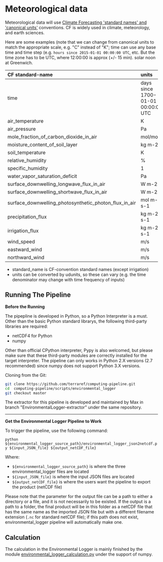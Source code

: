 # Meteorological data

Meteorological data will use [Climate Forecasting 'standard names' and 'canonical units'](http://cfconventions.org/Data/cf-standard-names/29/build/cf-standard-name-table.html) conventions. CF is widely used in climate, meteorology, and earth sciences.

Here are some examples (note that we can change from canonical units to match the appropriate scale, e.g. "C" instead of "K"; time can use any base time and time step (e.g. `hours since 2015-01-01 00:00:00 UTC`, etc.  But the time zone has to be UTC, where 12:00:00 is approx (+/- 15 min). solar noon at Greenwich.

| CF standard-name                         | units                              |
| :--------------------------------------- | :--------------------------------- |
| time                                     | days since 1700-01-01 00:00:00 UTC |
| air_temperature                          | K                                  |
| air_pressure                             | Pa                                 |
| mole_fraction_of_carbon_dioxide_in_air   | mol/mol                            |
| moisture_content_of_soil_layer           | kg m-2                             |
| soil_temperature                         | K                                  |
| relative_humidity                        | %                                  |
| specific_humidity                        | 1                                  |
| water_vapor_saturation_deficit           | Pa                                 |
| surface_downwelling_longwave_flux_in_air | W m-2                              |
| surface_downwelling_shortwave_flux_in_air | W m-2                              |
| surface_downwelling_photosynthetic_photon_flux_in_air | mol m-2 s-1                        |
| precipitation_flux                       | kg m-2 s-1                         |
| irrigation_flux                          | kg m-2 s-1                         |
| wind_speed                               | m/s                                |
| eastward_wind                            | m/s                                |
| northward_wind                           | m/s                                |

- standard_name is CF-convention standard names (except irrigation)
- units can be converted by udunits, so these can vary (e.g. the time denominator may change with time frequency of inputs)

## Running The Pipeline

**Before the Running**

The pipepline is developed in Python, so a Python Interpreter is a must. Other than the basic Python standard librarys, the following third-party libraries are required:

- netCDF4 for Python
- numpy

Other than official CPython interpreter, Pypy is also welcomed, but please make sure that these third-party modules are correctly installed for the target interpreter. The pipeline can only works in Python 2.X versions (2.7 recommended) since numpy does not support Python 3.X versions.

Cloning from the Git:

```bash
git clone https://github.com/terraref/computing-pipeline.git
cd  computing-pipeline/scripts/environmental_logger
git checkout master
```

The extractor for this pipeline is developed and maintained by Max in branch "EnvironmentalLogger-extractor" under the same repository.



------



**Get the Environmental Logger Pipeline to Work**

To trigger the pipeline, use the following command:

`python ${environmental_logger_source_path}/environmental_logger_json2netcdf.py ${input_JSON_file} ${output_netCDF_file}`

Where:

- `${environmental_logger_source_path}` is where the three environmental_logger files are located
- `${input_JSON_file}` is where the input JSON files are located
- `${output_netCDF_file}` is where the users want the pipeline to export the product (netCDF file)

Please note that the parameter for the output file can be a path to either a directory or a file, and it is not necessarily to be existed. If the output is a path to a folder, the final product will be in this folder as a netCDF file that has the same name as the imported JSON file but with a different filename extension (`.nc` for standard netCDF file); if this path does not exist, environmental_logger pipeline will automatically make one.



## Calculation

The calculation in the Environmental Logger is mainly finished by the module [environmental_logger_calculation.py](https://github.com/terraref/computing-pipeline/blob/master/scripts/environmental_logger/environmental_logger_calculation.py) under the support of numpy.

